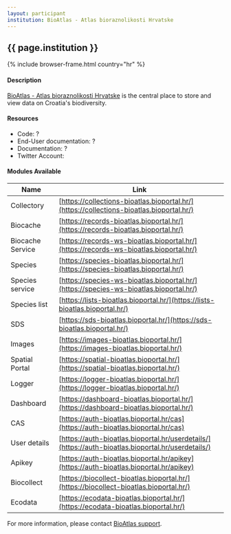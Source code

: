 ```yaml
---
layout: participant
institution: BioAtlas - Atlas bioraznolikosti Hrvatske
---
```


## {{ page.institution }}

{% include browser-frame.html country="hr" %}

#### Description

[BioAtlas - Atlas bioraznolikosti Hrvatske](https://bioatlas.bioportal.hr/) is the central place to store and view data on Croatia's biodiversity.

#### Resources

- Code: ?
- End-User documentation: ?
- Documentation: ?
- Twitter Account:

#### Modules Available

| Name             | Link                                                                                         |
|------------------|----------------------------------------------------------------------------------------------|
| Collectory       | [https://collections-bioatlas.bioportal.hr/](https://collections-bioatlas.bioportal.hr/)         |
| Biocache         | [https://records-bioatlas.bioportal.hr/](https://records-bioatlas.bioportal.hr/)                 |
| Biocache Service | [https://records-ws-bioatlas.bioportal.hr/](https://records-ws-bioatlas.bioportal.hr/)           |
| Species          | [https://species-bioatlas.bioportal.hr/](https://species-bioatlas.bioportal.hr/)                 |
| Species service  | [https://species-ws-bioatlas.bioportal.hr/](https://species-ws-bioatlas.bioportal.hr/)           |
| Species list     | [https://lists-bioatlas.bioportal.hr/](https://lists-bioatlas.bioportal.hr/)                     |
| SDS              | [https://sds-bioatlas.bioportal.hr/](https://sds-bioatlas.bioportal.hr/)                         |
| Images           | [https://images-bioatlas.bioportal.hr/](https://images-bioatlas.bioportal.hr/)                   |
| Spatial Portal   | [https://spatial-bioatlas.bioportal.hr/](https://spatial-bioatlas.bioportal.hr/)                 |
| Logger           | [https://logger-bioatlas.bioportal.hr/](https://logger-bioatlas.bioportal.hr/)                   |
| Dashboard        | [https://dashboard-bioatlas.bioportal.hr/](https://dashboard-bioatlas.bioportal.hr/)             |
| CAS              | [https://auth-bioatlas.bioportal.hr/cas](https://auth-bioatlas.bioportal.hr/cas)                 |
| User details     | [https://auth-bioatlas.bioportal.hr/userdetails/](https://auth-bioatlas.bioportal.hr/userdetails/) |
| Apikey           | [https://auth-bioatlas.bioportal.hr/apikey](https://auth-bioatlas.bioportal.hr/apikey)           |
| Biocollect       | [https://biocollect-bioatlas.bioportal.hr/](https://biocollect-bioatlas.bioportal.hr/)           |
| Ecodata          | [https://ecodata-bioatlas.bioportal.hr/](https://ecodata-bioatlas.bioportal.hr/)                 |


For more information, please contact [BioAtlas support](mailto:podrska-bioatlas@bioportal.hr).
